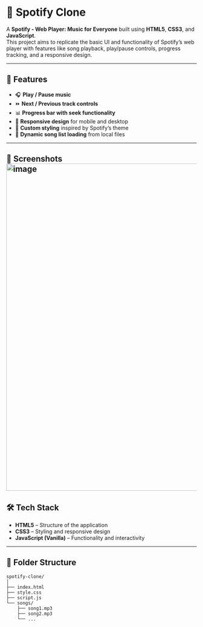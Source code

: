 # 🎵 Spotify Clone

A **Spotify - Web Player: Music for Everyone** built using **HTML5**, **CSS3**, and **JavaScript**.  
This project aims to replicate the basic UI and functionality of Spotify’s web player with features like song playback, play/pause controls, progress tracking, and a responsive design.

---

## 🚀 Features

- 🎧 **Play / Pause music**  
- ⏩ **Next / Previous track controls**  
- 📊 **Progress bar with seek functionality**  
- 📱 **Responsive design** for mobile and desktop  
- 🎨 **Custom styling** inspired by Spotify’s theme  
- 📂 **Dynamic song list loading** from local files

---

📸 Screenshots
<img width="1919" height="865" alt="image" src="https://github.com/user-attachments/assets/8402c376-f37b-4424-b52d-f7406e8f52fe" />
---

## 🛠️ Tech Stack

- **HTML5** – Structure of the application  
- **CSS3** – Styling and responsive design  
- **JavaScript (Vanilla)** – Functionality and interactivity  

---

## 📂 Folder Structure

```plaintext
spotify-clone/
│
├── index.html
├── style.css
├── script.js
└── songs/
    ├── song1.mp3
    ├── song2.mp3
    └── ...

